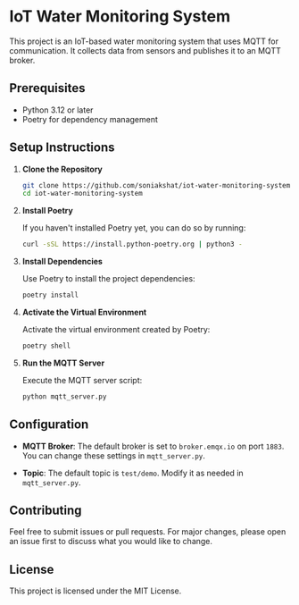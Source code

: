# IoT Water Monitoring System

This project is an IoT-based water monitoring system that uses MQTT for communication. It collects data from sensors and publishes it to an MQTT broker.

## Prerequisites

- Python 3.12 or later
- Poetry for dependency management

## Setup Instructions

1. **Clone the Repository**

   ```bash
   git clone https://github.com/soniakshat/iot-water-monitoring-system.git
   cd iot-water-monitoring-system
   ```

2. **Install Poetry**

   If you haven't installed Poetry yet, you can do so by running:

   ```bash
   curl -sSL https://install.python-poetry.org | python3 -
   ```

3. **Install Dependencies**

   Use Poetry to install the project dependencies:

   ```bash
   poetry install
   ```

4. **Activate the Virtual Environment**

   Activate the virtual environment created by Poetry:

   ```bash
   poetry shell
   ```

5. **Run the MQTT Server**

   Execute the MQTT server script:

   ```bash
   python mqtt_server.py
   ```

## Configuration

- **MQTT Broker**: The default broker is set to `broker.emqx.io` on port `1883`. You can change these settings in `mqtt_server.py`.

- **Topic**: The default topic is `test/demo`. Modify it as needed in `mqtt_server.py`.

## Contributing

Feel free to submit issues or pull requests. For major changes, please open an issue first to discuss what you would like to change.

## License

This project is licensed under the MIT License.
